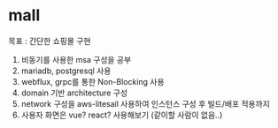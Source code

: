 # mall


목표 : 간단한 쇼핑몰 구현 
1. 비동기를 사용한 msa 구성을 공부
2. mariadb, postgresql 사용
3. webflux, grpc를 통한 Non-Blocking 사용
4. domain 기반 architecture 구성
5. network 구성을 aws-litesail 사용하여 인스턴스 구성 후 빌드/배포 적용까지
6. 사용자 화면은 vue? react? 사용해보기 (같이할 사람이 없음..)
